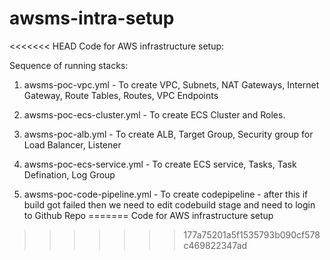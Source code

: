 # awsms-intra-setup
<<<<<<< HEAD
Code for AWS infrastructure setup:

Sequence of running stacks:

1. awsms-poc-vpc.yml - To create VPC, Subnets, NAT Gateways, Internet Gateway, Route Tables, Routes, VPC Endpoints

2. awsms-poc-ecs-cluster.yml - To create ECS Cluster and Roles.

3. awsms-poc-alb.yml - To create ALB, Target Group, Security group for Load Balancer, Listener

4. awsms-poc-ecs-service.yml - To create ECS service, Tasks, Task Defination, Log Group

5. awsms-poc-code-pipeline.yml - To create codepipeline - after this if build got failed then we need to edit codebuild stage and need to login to Github Repo
=======
Code for AWS infrastructure setup
>>>>>>> 177a75201a5f1535793b090cf578c469822347ad
